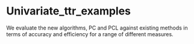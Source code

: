 # Univariate_ttr_examples
We evaluate the new algorithms, PC and PCL against existing methods in terms of accuracy and efficiency for a range of different measures.
